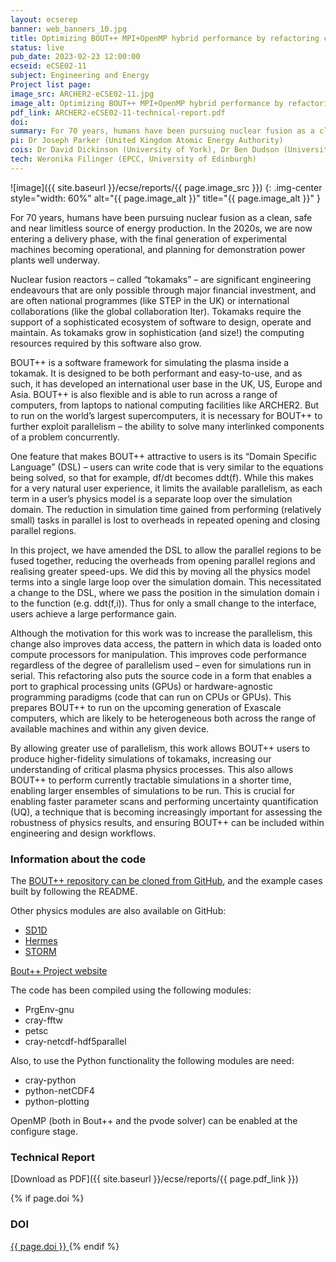 ```yaml
---
layout: ecserep
banner: web_banners_10.jpg
title: Optimizing BOUT++ MPI+OpenMP hybrid performance by refactoring compute kernels 
status: live
pub_date: 2023-02-23 12:00:00
ecseid: eCSE02-11
subject: Engineering and Energy
Project list page:
image_src: ARCHER2-eCSE02-11.jpg
image_alt: Optimizing BOUT++ MPI+OpenMP hybrid performance by refactoring compute kernels 
pdf_link: ARCHER2-eCSE02-11-technical-report.pdf
doi: 
summary: For 70 years, humans have been pursuing nuclear fusion as a clean, safe and near limitless source of energy production. Major experimental nuclear fusion reactors (“tokamaks”) already exist, and planning for demonstration power plants is now well underway. BOUT++ is a software framework for simulating the plasma inside a tokamak. It is designed to be both performant and easy-to-use, and can run across a range of computers, from laptops to national computing facilities like ARCHER2. However, to run on the world’s largest supercomputers, BOUT++ needs to further exploit parallelism – the ability to solve many interlinked components of a problem concurrently. This eCSE project improved the parallel efficiency of the BOUT++ code. Users can now produce higher-fidelity simulations of tokamaks, thereby increasing our understanding of critical plasma physics processes. Currently tractable simulations can be run in a shorter time, and larger ensembles of simulations can be run. This is crucial for enabling faster parameter scans and performing uncertainty quantification (UQ), a technique that is becoming increasingly important for assessing the robustness of physics results.   
pi: Dr Joseph Parker (United Kingdom Atomic Energy Authority)
cois: Dr David Dickinson (University of York), Dr Ben Dudson (University of York), Dr Peter A Hill (University of York)
tech: Weronika Filinger (EPCC, University of Edinburgh) 
---
```




![image]({{ site.baseurl }}/ecse/reports/{{ page.image_src }})
{: .img-center style="width: 60%" alt="{{ page.image_alt }}" title="{{ page.image_alt }}" }

For 70 years, humans have been pursuing nuclear fusion as a clean, safe and near limitless source of energy production. In the 2020s, we are now entering a delivery phase, with the final generation of experimental machines becoming operational, and planning for demonstration power plants well underway.  

Nuclear fusion reactors – called “tokamaks” – are significant engineering endeavours that are only possible through major financial investment, and are often national programmes (like STEP in the UK) or international collaborations (like the global collaboration Iter). Tokamaks require the support of a sophisticated ecosystem of software to design, operate and maintain. As tokamaks grow in sophistication (and size!) the computing resources required by this software also grow.

BOUT++ is a software framework for simulating the plasma inside a tokamak. It is designed to be both performant and easy-to-use, and as such, it has developed an international user base in the UK, US, Europe and Asia. BOUT++ is also flexible and is able to run across a range of computers, from laptops to national computing facilities like ARCHER2. But to run on the world’s largest supercomputers, it is necessary for BOUT++ to further exploit parallelism – the ability to solve many interlinked components of a problem concurrently.

One feature that makes BOUT++ attractive to users is its “Domain Specific Language” (DSL) – users can write code that is very similar to the equations being solved, so that for example, df/dt becomes ddt(f). While this makes for a very natural user experience, it limits the available parallelism, as each term in a user’s physics model is a separate loop over the simulation domain. The reduction in simulation time gained from performing (relatively small) tasks in parallel is lost to overheads in repeated opening and closing parallel regions.

In this project, we have amended the DSL to allow the parallel regions to be fused together, reducing the overheads from opening parallel regions and realising greater speed-ups. We did this by moving all the physics model terms into a single large loop over the simulation domain. This necessitated a change to the DSL, where we pass the position in the simulation domain i to the function (e.g. ddt(f,i)). Thus for only a small change to the interface, users achieve a large performance gain.

Although the motivation for this work was to increase the parallelism, this change also improves data access, the pattern in which data is loaded onto compute processors for manipulation. This improves code performance regardless of the degree of parallelism used – even for simulations run in serial. This refactoring also puts the source code in a form that enables a port to graphical processing units (GPUs) or hardware-agnostic programming paradigms (code that can run on CPUs or GPUs). This prepares BOUT++ to run on the upcoming generation of Exascale computers, which are likely to be heterogeneous both across the range of available machines and within any given device.

By allowing greater use of parallelism, this work allows BOUT++ users to produce higher-fidelity simulations of tokamaks, increasing our understanding of critical plasma physics processes. This also allows BOUT++ to perform currently tractable simulations in a shorter time, enabling larger ensembles of simulations to be run. This is crucial for enabling faster parameter scans and performing uncertainty quantification (UQ), a technique that is becoming increasingly important for assessing the robustness of physics results, and ensuring BOUT++ can be included within engineering and design workflows.   
 

 
### Information about the code
 
The [BOUT++ repository can be cloned from GitHub](https://github.com/boutproject/BOUT-dev), and the example cases built by following the README. 

Other physics modules are also available on GitHub: 
- [SD1D](https://github.com/boutproject/SD1D)
- [Hermes](https://github.com/boutproject/hermes)
- [STORM](https://github.com/boutproject/STORM)

[Bout++ Project website](https://boutproject.github.io/)

The code has been compiled using the following modules:
-	PrgEnv-gnu 
-	cray-fftw 
-	petsc
-	cray-netcdf-hdf5parallel

Also, to use the Python functionality the following modules are need: 
-	cray-python
-	python-netCDF4
-	python-plotting

OpenMP (both in Bout++ and the pvode solver) can be enabled at the configure stage.  



### Technical Report

[Download as PDF]({{ site.baseurl }}/ecse/reports/{{ page.pdf_link }}) 


{% if page.doi  %}
### DOI
  <a href="https://doi.org/{{ page.doi }}">
     {{ page.doi }}
  </a>
{% endif %}